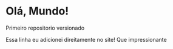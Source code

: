# Olá, Mundo!
 Primeiro repositorio versionado
 
 Essa linha eu adicionei direitamente no site! Que impressionante
